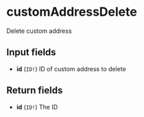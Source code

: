 # customAddressDelete

Delete custom address

## Input fields

-   **id** (`ID!`)
    ID of custom address to delete

## Return fields

-   **id** (`ID!`)
    The ID
